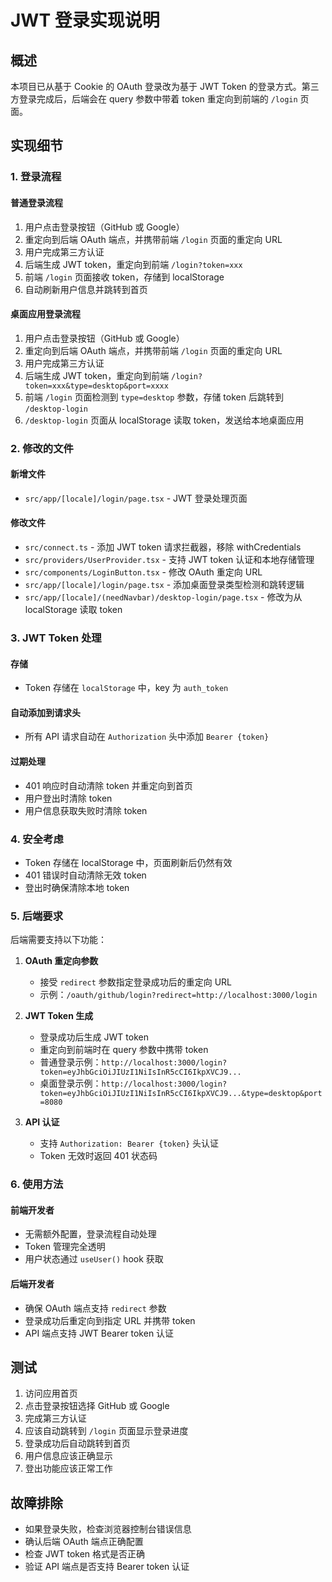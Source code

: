 # JWT 登录实现说明

## 概述

本项目已从基于 Cookie 的 OAuth 登录改为基于 JWT Token 的登录方式。第三方登录完成后，后端会在 query 参数中带着 token 重定向到前端的 `/login` 页面。

## 实现细节

### 1. 登录流程

#### 普通登录流程
1. 用户点击登录按钮（GitHub 或 Google）
2. 重定向到后端 OAuth 端点，并携带前端 `/login` 页面的重定向 URL
3. 用户完成第三方认证
4. 后端生成 JWT token，重定向到前端 `/login?token=xxx`
5. 前端 `/login` 页面接收 token，存储到 localStorage
6. 自动刷新用户信息并跳转到首页

#### 桌面应用登录流程
1. 用户点击登录按钮（GitHub 或 Google）
2. 重定向到后端 OAuth 端点，并携带前端 `/login` 页面的重定向 URL
3. 用户完成第三方认证
4. 后端生成 JWT token，重定向到前端 `/login?token=xxx&type=desktop&port=xxxx`
5. 前端 `/login` 页面检测到 `type=desktop` 参数，存储 token 后跳转到 `/desktop-login`
6. `/desktop-login` 页面从 localStorage 读取 token，发送给本地桌面应用

### 2. 修改的文件

#### 新增文件
- `src/app/[locale]/login/page.tsx` - JWT 登录处理页面

#### 修改文件
- `src/connect.ts` - 添加 JWT token 请求拦截器，移除 withCredentials
- `src/providers/UserProvider.tsx` - 支持 JWT token 认证和本地存储管理
- `src/components/LoginButton.tsx` - 修改 OAuth 重定向 URL
- `src/app/[locale]/login/page.tsx` - 添加桌面登录类型检测和跳转逻辑
- `src/app/[locale]/(needNavbar)/desktop-login/page.tsx` - 修改为从 localStorage 读取 token

### 3. JWT Token 处理

#### 存储
- Token 存储在 `localStorage` 中，key 为 `auth_token`

#### 自动添加到请求头
- 所有 API 请求自动在 `Authorization` 头中添加 `Bearer {token}`

#### 过期处理
- 401 响应时自动清除 token 并重定向到首页
- 用户登出时清除 token
- 用户信息获取失败时清除 token

### 4. 安全考虑

- Token 存储在 localStorage 中，页面刷新后仍然有效
- 401 错误时自动清除无效 token
- 登出时确保清除本地 token

### 5. 后端要求

后端需要支持以下功能：

1. **OAuth 重定向参数**
   - 接受 `redirect` 参数指定登录成功后的重定向 URL
   - 示例：`/oauth/github/login?redirect=http://localhost:3000/login`

2. **JWT Token 生成**
   - 登录成功后生成 JWT token
   - 重定向到前端时在 query 参数中携带 token
   - 普通登录示例：`http://localhost:3000/login?token=eyJhbGciOiJIUzI1NiIsInR5cCI6IkpXVCJ9...`
   - 桌面登录示例：`http://localhost:3000/login?token=eyJhbGciOiJIUzI1NiIsInR5cCI6IkpXVCJ9...&type=desktop&port=8080`

3. **API 认证**
   - 支持 `Authorization: Bearer {token}` 头认证
   - Token 无效时返回 401 状态码

### 6. 使用方法

#### 前端开发者
- 无需额外配置，登录流程自动处理
- Token 管理完全透明
- 用户状态通过 `useUser()` hook 获取

#### 后端开发者
- 确保 OAuth 端点支持 `redirect` 参数
- 登录成功后重定向到指定 URL 并携带 token
- API 端点支持 JWT Bearer token 认证

## 测试

1. 访问应用首页
2. 点击登录按钮选择 GitHub 或 Google
3. 完成第三方认证
4. 应该自动跳转到 `/login` 页面显示登录进度
5. 登录成功后自动跳转到首页
6. 用户信息应该正确显示
7. 登出功能应该正常工作

## 故障排除

- 如果登录失败，检查浏览器控制台错误信息
- 确认后端 OAuth 端点正确配置
- 检查 JWT token 格式是否正确
- 验证 API 端点是否支持 Bearer token 认证